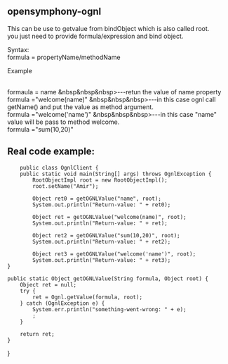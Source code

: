 opensymphony-ognl
------------------
This can be use to getvalue from bindObject which is also called root.<br>
you just need to provide formula/expression and bind object.<br>


Syntax:<br>
formula = propertyName/methodName <br>

Example<br>

<br> formaula = name            &nbsp&nbsp&nbsp>---retun the value of name property 
<br> formula ="welcome(name)"   &nbsp&nbsp&nbsp>---in this case ognl call getName() and put the value as method argument.
<br> formula ="welcome('name')" &nbsp&nbsp&nbsp>---in this case "name" value will be pass to method welcome.
<br> formula ="sum(10,20)"



Real code example:
------------------
    
    	public class OgnlClient {
		public static void main(String[] args) throws OgnlException {
			RootObjectImpl root = new RootObjectImpl();
			root.setName("Amir");

			Object ret0 = getOGNLValue("name", root);
			System.out.println("Return-value: " + ret0);
	
			Object ret = getOGNLValue("welcome(name)", root);
			System.out.println("Return-value: " + ret);
	
			Object ret2 = getOGNLValue("sum(10,20)", root);
			System.out.println("Return-value: " + ret2);
	
			Object ret3 = getOGNLValue("welcome('name')", root);
			System.out.println("Return-value: " + ret3);
	}

	public static Object getOGNLValue(String formula, Object root) {
		Object ret = null;
		try {
			ret = Ognl.getValue(formula, root);
		} catch (OgnlException e) {
			System.err.println("something-went-wrong: " + e);
			;
		}

		return ret;
	}

}
     

